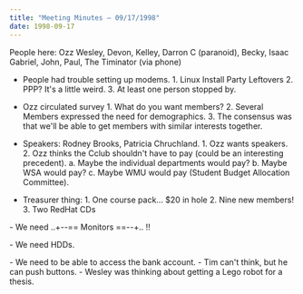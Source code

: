 ```yaml
---
title: "Meeting Minutes – 09/17/1998"
date: 1998-09-17
---
```

People here:  Ozz Wesley, Devon, Kelley, Darron C (paranoid), Becky, Isaac               Gabriel, John, Paul, The Timinator (via phone) </p><p>
- People had trouble setting up modems.    1. Linux Install Party Leftovers    2. PPP?  It's a little weird.    3. At least one person stopped by. </p><p>
- Ozz circulated survey    1. What do you want members?    2. Several Members expressed the need for demographics.    3. The consensus was that we'll be able to get members with similar       interests together. </p><p>
- Speakers:  Rodney Brooks, Patricia Chruchland.    1.  Ozz wants speakers.    2.  Ozz thinks the Cclub shouldn't have to pay (could be an interesting        precedent).      a. Maybe the individual departments would pay?      b. Maybe WSA would pay?      c. Maybe WMU would pay (Student Budget Allocation Committee). </p><p>
- Treasurer thing:    1. One course pack... $20 in hole    2. Nine new members!    3. Two RedHat CDs </p><p>
</p><p>
- We need ..+--== Monitors ==--+.. !! </p><p>
- We need HDDs. </p><p>
- We need to be able to access the bank account. - Tim can't think, but he can push buttons. - Wesley was thinking about getting a Lego robot for a thesis. </p>
